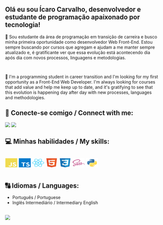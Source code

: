 ## Olá eu sou Ícaro Carvalho, desenvolvedor e estudante de programação apaixonado por tecnologia!

<div>
  <p>🔹 Sou estudante da área de programação em transição de carreira e busco minha primeira  oportunidade como desenvolvedor Web Front-End. Estou sempre buscando por cursos que agregam e ajudam a me manter sempre atualizado e, é gratificante ver que essa evolução está acontecendo dia após dia com novos processos, linguagens e metodologias. </p>
  <br>
  <p>🔹 I'm a programming student in career transition and I'm looking for my first opportunity as a Front-End Web Developer. I'm always looking for courses that add value and help me keep up to date, and it's gratifying to see that this evolution is happening day after day with new processes, languages ​​and methodologies.</p>
</div>

## 📲 Conecte-se comigo / Connect with me:
 
<div> 
  <a href = "mailto:icarovscarvalho@gmail.com"><img src="https://img.shields.io/badge/-Gmail-%23333?style=for-the-badge&logo=gmail&logoColor=white" target="_blank"></a>
  <a href="https://www.linkedin.com/in/icarovscarvalho/" target="_blank"><img src="https://img.shields.io/badge/-LinkedIn-%230077B5?style=for-the-badge&logo=linkedin&logoColor=white" target="_blank"></a> 
</div>

## 💻 Minhas habilidades / My skills:

<div style="display: inline_block"><br>
  <img align="center" alt="Rafa-Js" height="30" width="40" src="https://raw.githubusercontent.com/devicons/devicon/master/icons/javascript/javascript-plain.svg">
  <img align="center" alt="Rafa-Ts" height="30" width="40" src="https://raw.githubusercontent.com/devicons/devicon/master/icons/typescript/typescript-plain.svg">
  <img align="center" alt="Rafa-React" height="30" width="40" src="https://raw.githubusercontent.com/devicons/devicon/master/icons/react/react-original.svg">
  <img align="center" alt="Rafa-HTML" height="30" width="40" src="https://raw.githubusercontent.com/devicons/devicon/master/icons/html5/html5-original.svg">
  <img align="center" alt="Rafa-CSS" height="30" width="40" src="https://raw.githubusercontent.com/devicons/devicon/master/icons/css3/css3-original.svg">
  <img align="center" alt="Rafa-Csharp" height="30" width="40" src="https://raw.githubusercontent.com/devicons/devicon/master/icons/sass/sass-original.svg">
  <img align="center" alt="Rafa-Python" height="30" width="40" src="https://raw.githubusercontent.com/devicons/devicon/master/icons/python/python-original.svg">
</div>
<br>

## 🔠 Idiomas / Languages:
<div>
  <ul>
    <li>Português / Portuguese</li>
    <li>Inglês Intermediário / Intermediary English</li>
  </ul>
</div>

##
<a href="https://github.com/icarovscarvalho/convoychat">
  <img height=200 align="center" src="https://github-readme-stats.vercel.app/api/top-langs?username=icarovscarvalho&layout=compact&langs_count=8&card_width=320&theme=dracula" />
</a>
